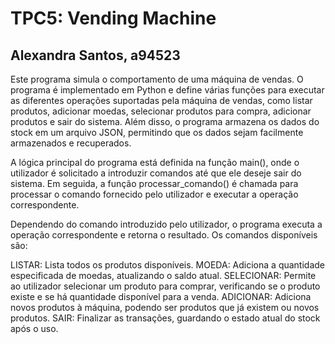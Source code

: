 # TPC5: Vending Machine

## Alexandra Santos, a94523


Este programa simula o comportamento de uma máquina de vendas.
O programa é implementado em Python e define várias funções para executar as diferentes operações suportadas pela máquina de vendas, como listar produtos, adicionar moedas, selecionar produtos para compra, adicionar produtos e sair do sistema.
Além disso, o programa armazena os dados do stock em um arquivo JSON, permitindo que os dados sejam facilmente armazenados e recuperados.

A lógica principal do programa está definida na função main(), onde o utilizador é solicitado a introduzir comandos até que ele deseje sair do sistema. Em seguida, a função processar_comando() é chamada para processar o comando fornecido pelo utilizador e executar a operação correspondente. 

Dependendo do comando introduzido pelo utilizador, o programa executa a operação correspondente e retorna o resultado. Os comandos disponíveis são:

LISTAR: Lista todos os produtos disponíveis.
MOEDA: Adiciona a quantidade especificada de moedas, atualizando o saldo atual.
SELECIONAR: Permite ao utilizador selecionar um produto para comprar, verificando se o produto existe e se há quantidade disponível para a venda.
ADICIONAR: Adiciona novos produtos à máquina, podendo ser produtos que já existem ou novos produtos.
SAIR: Finalizar as transações, guardando o estado atual do stock após o uso.